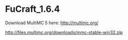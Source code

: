 FuCraft_1.6.4
=============
Download MultiMC 5 here: http://multimc.org/

http://files.multimc.org/downloads/mmc-stable-win32.zip
